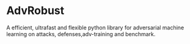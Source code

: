 # AdvRobust
A efficient, ultrafast and flexible python library for adversarial machine learning on attacks, defenses,adv-training and benchmark.
